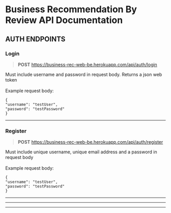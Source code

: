 # Business Recommendation By Review API Documentation

## AUTH ENDPOINTS

### Login

> **POST** https://business-rec-web-be.herokuapp.com/api/auth/login<br/>

Must include username and password in request body. Returns a json web token<br/><br/>
Example request body:<br/>

```
{
"username": "testUser",
"password": "testPassword"
}
```

---

### Register

> **POST** https://business-rec-web-be.herokuapp.com/api/auth/register

Must include unique username, unique email address and a password in request body<br/><br/>
Example request body: <br/>

```
{
"username": "testUser",
"password": "testPassword"
}
```

---

---

---

